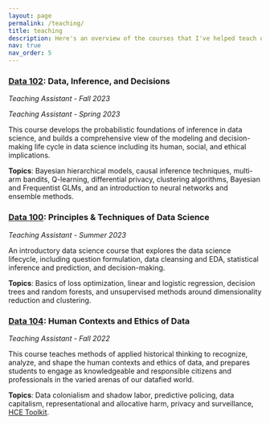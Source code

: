 ```yaml
---
layout: page
permalink: /teaching/
title: teaching
description: Here's an overview of the courses that I've helped teach during my time at UC Berkeley. You can use the links below to access class materials and syllabi!
nav: true
nav_order: 5
---
```


### [Data 102](https://data102.org/sp23/): Data, Inference, and Decisions

*Teaching Assistant - Fall 2023*

*Teaching Assistant - Spring 2023*

This course develops the probabilistic foundations of inference in data science, and builds a comprehensive view of the modeling and decision-making life cycle in data science including its human, social, and ethical implications. 

**Topics**: Bayesian hierarchical models, causal inference techniques, multi-arm bandits, Q-learning, differential privacy, clustering algorithms, Bayesian and Frequentist GLMs, and an introduction to neural networks and ensemble methods.

### [Data 100](https://ds100.org/sp23/): Principles & Techniques of Data Science

*Teaching Assistant - Summer 2023*

An introductory data science course that explores the data science lifecycle, including question formulation, data cleansing and EDA, statistical inference and prediction​, and decision-making.​ 

**Topics**: Basics of loss optimization, linear and logistic regression, decision trees and random forests, and unsupervised methods around dimensionality reduction and clustering.

### [Data 104](https://classes.berkeley.edu/content/2022-fall-data-c104-001-lec-001): Human Contexts and Ethics of Data

*Teaching Assistant - Fall 2022*

This course teaches methods of applied historical thinking to recognize, analyze, and shape the human contexts and ethics of data, and prepares students to engage as knowledgeable and responsible citizens and professionals in the varied arenas of our datafied world.

**Topics**: Data colonialism and shadow labor, predictive policing, data capitalism, representational and allocative harm, privacy and surveillance, [HCE Toolkit](https://data.berkeley.edu/hce-toolkit).
